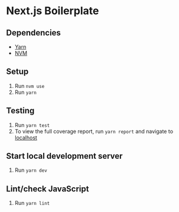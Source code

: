 # Next.js Boilerplate

## Dependencies

- [Yarn](https://yarnpkg.com/lang/en/)
- [NVM](https://github.com/creationix/nvm)

## Setup

1. Run `nvm use`
1. Run `yarn`

## Testing

1. Run `yarn test`
1. To view the full coverage report, run `yarn report` and navigate to [localhost](http://localhost:3000)

## Start local development server

1. Run `yarn dev`

## Lint/check JavaScript

1. Run `yarn lint`
